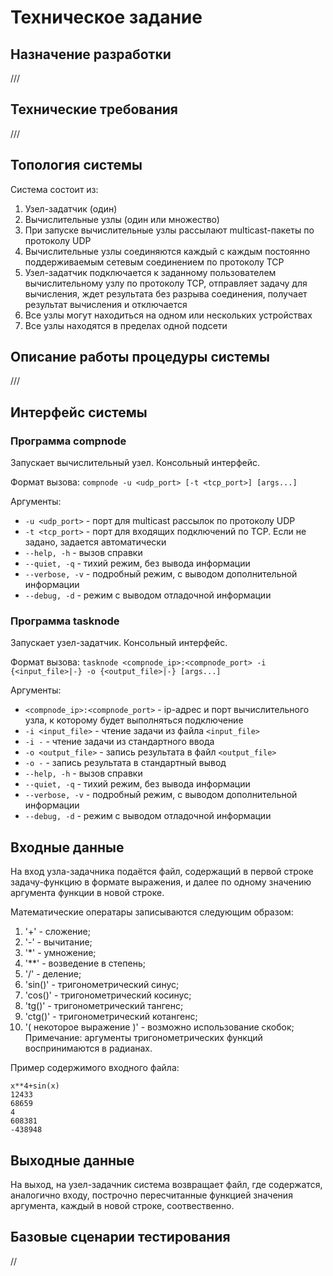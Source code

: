# Техническое задание

## Назначение разработки
///

## Технические требования
///

## Топология системы

Система состоит из:

1. Узел-задатчик (один)
1. Вычислительные узлы (один или множество)
1. При запуске вычислительные узлы рассылают multicast-пакеты по протоколу UDP
1. Вычислительные узлы соединяются каждый с каждым постоянно поддерживаемым сетевым соединением по протоколу TCP
1. Узел-задатчик подключается к заданному пользователем вычислительному узлу по протоколу TCP, отправляет задачу для вычисления, ждет результата без разрыва соединения, получает результат вычисления и отключается
1. Все узлы могут находиться на одном или нескольких устройствах
1. Все узлы находятся в пределах одной подсети

## Описание работы процедуры системы
///

## Интерфейс системы

### Программа **compnode**

Запускает вычислительный узел. Консольный интерфейс.

Формат вызова: `compnode -u <udp_port> [-t <tcp_port>] [args...]`

Аргументы:
- `-u <udp_port>` - порт для multicast рассылок по протоколу UDP
- `-t <tcp_port>` - порт для входящих подключений по TCP. Если не задано, задается автоматически
- `--help, -h` - вызов справки
- `--quiet, -q` - тихий режим, без вывода информации
- `--verbose, -v` - подробный режим, с выводом дополнительной информации
- `--debug, -d` - режим с выводом отладочной информации

### Программа **tasknode**

Запускает узел-задатчик. Консольный интерфейс.

Формат вызова: `tasknode <compnode_ip>:<compnode_port> -i {<input_file>|-} -o {<output_file>|-} [args...]`

Аргументы:
- `<compnode_ip>:<compnode_port>` - ip-адрес и порт вычислительного узла, к которому будет выполняться подключение
- `-i <input_file>` - чтение задачи из файла `<input_file>`
- `-i -` - чтение задачи из стандартного ввода
- `-o <output_file>` - запись результата в файл `<output_file>`
- `-o -` - запись результата в стандартный вывод
- `--help, -h` - вызов справки
- `--quiet, -q` - тихий режим, без вывода информации
- `--verbose, -v` - подробный режим, с выводом дополнительной информации
- `--debug, -d` - режим с выводом отладочной информации

## Входные данные

На вход узла-задачника подаётся файл, содержащий в первой строке задачу-функцию в формате выражения, и далее по одному значению аргумента функции в новой строке.

Математические оператары записываются следующим образом:
1. '+' - сложение;
2. '-' - вычитание;
3. '*' - умножение;
4. '**' - возведение в степень;
5. '/' - деление;
6. 'sin()' - тригонометрический синус;
7. 'cos()' - тригонометрический косинус;
8. 'tg()' - тригонометрический тангенс;
9. 'ctg()' - тригонометрический котангенс;
10. '( некоторое выражение )' - возможно использование скобок;
Примечание: аргументы тригонометрических функций воспринимаются в радианах.

Пример содержимого входного файла:
```
x**4+sin(x)
12433
68659
4
608381
-438948
```

## Выходные данные

На выход, на узел-задачник система возвращает файл, где содержатся, аналогично входу, построчно пересчитанные функцией значения аргумента, каждый в новой строке, соотвественно.

## Базовые сценарии тестирования
//
